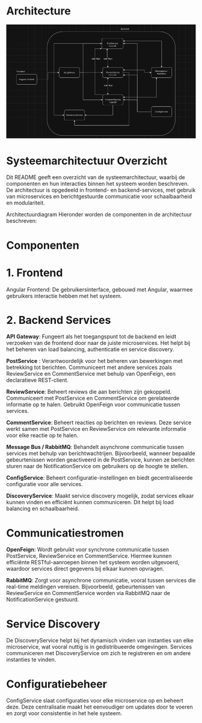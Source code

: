 # Architecture
![Project Architecture](https://github.com/pxlit-projects/project-KianVanDyckPXL/blob/main/architecture/JavaSchema_02.png)

# Systeemarchitectuur Overzicht
Dit README geeft een overzicht van de systeemarchitectuur, waarbij de componenten en hun interacties binnen het systeem worden beschreven. De architectuur is opgedeeld in frontend- en backend-services, met gebruik van microservices en berichtgestuurde communicatie voor schaalbaarheid en modulariteit.

Architectuurdiagram
Hieronder worden de componenten in de architectuur beschreven:

<!-- Vervang "diagram.png" door het daadwerkelijke pad als dit README wordt geüpload met de afbeelding -->

# Componenten
# 1. Frontend
Angular Frontend: De gebruikersinterface, gebouwd met Angular, waarmee gebruikers interactie hebben met het systeem.

# 2. Backend Services
**API Gateway**: Fungeert als het toegangspunt tot de backend en leidt verzoeken van de frontend door naar de juiste microservices. Het helpt bij het beheren van load balancing, authenticatie en service discovery.

**PostService** : Verantwoordelijk voor het beheren van bewerkingen met betrekking tot berichten. Communiceert met andere services zoals ReviewService en CommentService met behulp van OpenFeign, een declaratieve REST-client.

**ReviewService**: Beheert reviews die aan berichten zijn gekoppeld. Communiceert met PostService en CommentService om gerelateerde informatie op te halen. Gebruikt OpenFeign voor communicatie tussen services.

**CommentService**: Beheert reacties op berichten en reviews. Deze service werkt samen met PostService en ReviewService om relevante informatie voor elke reactie op te halen.

**Message Bus / RabbitMQ**: Behandelt asynchrone communicatie tussen services met behulp van berichtwachtrijen. Bijvoorbeeld, wanneer bepaalde gebeurtenissen worden geactiveerd in de PostService, kunnen ze berichten sturen naar de NotificationService om gebruikers op de hoogte te stellen.

**ConfigService**: Beheert configuratie-instellingen en biedt gecentraliseerde configuratie voor alle services.

**DiscoveryService**: Maakt service discovery mogelijk, zodat services elkaar kunnen vinden en efficiënt kunnen communiceren. Dit helpt bij load balancing en schaalbaarheid.

# Communicatiestromen
**OpenFeign**: Wordt gebruikt voor synchrone communicatie tussen PostService, ReviewService en CommentService. Hiermee kunnen efficiënte RESTful-aanroepen binnen het systeem worden uitgevoerd, waardoor services direct gegevens bij elkaar kunnen opvragen.

**RabbitMQ**: Zorgt voor asynchrone communicatie, vooral tussen services die real-time meldingen vereisen. Bijvoorbeeld, gebeurtenissen van ReviewService en CommentService worden via RabbitMQ naar de NotificationService gestuurd.

# Service Discovery
De DiscoveryService helpt bij het dynamisch vinden van instanties van elke microservice, wat vooral nuttig is in gedistribueerde omgevingen. Services communiceren met DiscoveryService om zich te registreren en om andere instanties te vinden.

# Configuratiebeheer
ConfigService slaat configuraties voor elke microservice op en beheert deze. Deze centralisatie maakt het eenvoudiger om updates door te voeren en zorgt voor consistentie in het hele systeem.
